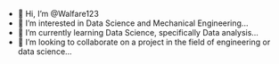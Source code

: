 - 👋 Hi, I’m @Walfare123
- 👀 I’m interested in Data Science and Mechanical Engineering...
- 🌱 I’m currently learning Data Science, specifically Data analysis...
- 💞️ I’m looking to collaborate on a project in the field of engineering or data science...


<!---
Walfare123/Walfare123 is a ✨ special ✨ repository because its `README.md` (this file) appears on your GitHub profile.
You can click the Preview link to take a look at your changes.
--->
